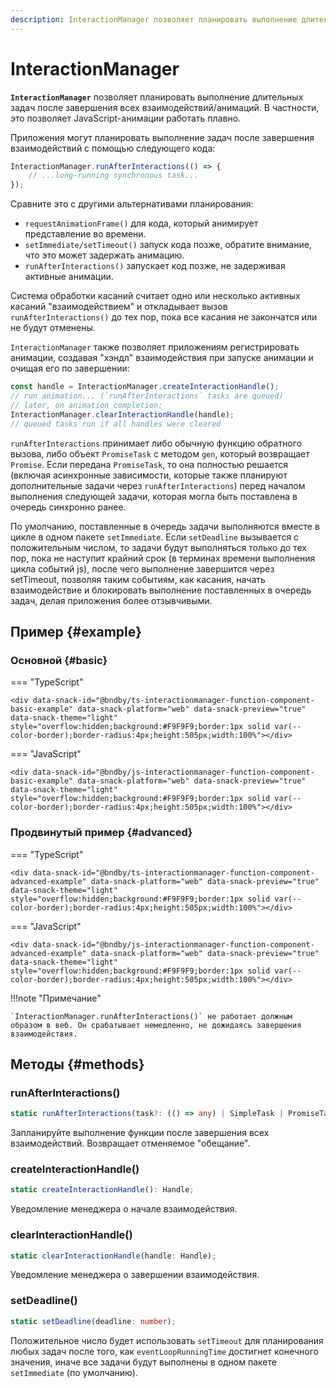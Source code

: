 ```yaml
---
description: InteractionManager позволяет планировать выполнение длительных задач после завершения всех взаимодействий и анимаций
---
```


# InteractionManager

**`InteractionManager`** позволяет планировать выполнение длительных задач после завершения всех взаимодействий/анимаций. В частности, это позволяет JavaScript-анимации работать плавно.

Приложения могут планировать выполнение задач после завершения взаимодействий с помощью следующего кода:

```ts
InteractionManager.runAfterInteractions(() => {
    // ...long-running synchronous task...
});
```

Сравните это с другими альтернативами планирования:

-   `requestAnimationFrame()` для кода, который анимирует представление во времени.
-   `setImmediate/setTimeout()` запуск кода позже, обратите внимание, что это может задержать анимацию.
-   `runAfterInteractions()` запускает код позже, не задерживая активные анимации.

Система обработки касаний считает одно или несколько активных касаний "взаимодействием" и откладывает вызов `runAfterInteractions()` до тех пор, пока все касания не закончатся или не будут отменены.

`InteractionManager` также позволяет приложениям регистрировать анимации, создавая "хэндл" взаимодействия при запуске анимации и очищая его по завершении:

```ts
const handle = InteractionManager.createInteractionHandle();
// run animation... (`runAfterInteractions` tasks are queued)
// later, on animation completion:
InteractionManager.clearInteractionHandle(handle);
// queued tasks run if all handles were cleared
```

`runAfterInteractions` принимает либо обычную функцию обратного вызова, либо объект `PromiseTask` с методом `gen`, который возвращает `Promise`. Если передана `PromiseTask`, то она полностью решается (включая асинхронные зависимости, которые также планируют дополнительные задачи через `runAfterInteractions`) перед началом выполнения следующей задачи, которая могла быть поставлена в очередь синхронно ранее.

По умолчанию, поставленные в очередь задачи выполняются вместе в цикле в одном пакете `setImmediate`. Если `setDeadline` вызывается с положительным числом, то задачи будут выполняться только до тех пор, пока не наступит крайний срок (в терминах времени выполнения цикла событий js), после чего выполнение завершится через setTimeout, позволяя таким событиям, как касания, начать взаимодействие и блокировать выполнение поставленных в очередь задач, делая приложения более отзывчивыми.

## Пример {#example}

### Основной {#basic}

=== "TypeScript"

    <div data-snack-id="@bndby/ts-interactionmanager-function-component-basic-example" data-snack-platform="web" data-snack-preview="true" data-snack-theme="light" style="overflow:hidden;background:#F9F9F9;border:1px solid var(--color-border);border-radius:4px;height:505px;width:100%"></div>

=== "JavaScript"

    <div data-snack-id="@bndby/js-interactionmanager-function-component-basic-example" data-snack-platform="web" data-snack-preview="true" data-snack-theme="light" style="overflow:hidden;background:#F9F9F9;border:1px solid var(--color-border);border-radius:4px;height:505px;width:100%"></div>

### Продвинутый пример {#advanced}

=== "TypeScript"

    <div data-snack-id="@bndby/ts-interactionmanager-function-component-advanced-example" data-snack-platform="web" data-snack-preview="true" data-snack-theme="light" style="overflow:hidden;background:#F9F9F9;border:1px solid var(--color-border);border-radius:4px;height:505px;width:100%"></div>

=== "JavaScript"

    <div data-snack-id="@bndby/js-interactionmanager-function-component-advanced-example" data-snack-platform="web" data-snack-preview="true" data-snack-theme="light" style="overflow:hidden;background:#F9F9F9;border:1px solid var(--color-border);border-radius:4px;height:505px;width:100%"></div>

!!!note "Примечание"

    `InteractionManager.runAfterInteractions()` не работает должным образом в веб. Он срабатывает немедленно, не дожидаясь завершения взаимодействия.

## Методы {#methods}

### runAfterInteractions()

```ts
static runAfterInteractions(task?: (() => any) | SimpleTask | PromiseTask);
```

Запланируйте выполнение функции после завершения всех взаимодействий. Возвращает отменяемое "обещание".

### createInteractionHandle()

```ts
static createInteractionHandle(): Handle;
```

Уведомление менеджера о начале взаимодействия.

### clearInteractionHandle()

```ts
static clearInteractionHandle(handle: Handle);
```

Уведомление менеджера о завершении взаимодействия.

### setDeadline()

```ts
static setDeadline(deadline: number);
```

Положительное число будет использовать `setTimeout` для планирования любых задач после того, как `eventLoopRunningTime` достигнет конечного значения, иначе все задачи будут выполнены в одном пакете `setImmediate` (по умолчанию).
